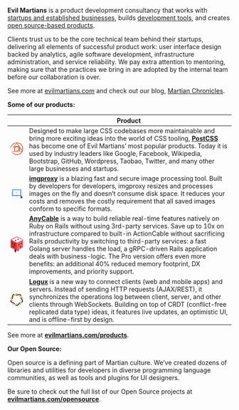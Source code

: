 **Evil Martians** is a product development consultancy that works with [startups and established businesses](https://evilmartians.com/clients), 
builds [development tools](https://evilmartians.com/oss), and creates [open source-based products](https://evilmartians.com/products).

Clients trust us to be the core technical team behind their startups, delivering all elements of successful product work: user interface design backed by analytics, agile software development, infrastructure administration, and service reliability. We pay extra attention to mentoring, making sure that the practices we bring in are adopted by the internal team before our collaboration is over.

See more at [evilmartians.com](https://evilmartians.com) and check out our blog, [Martian Chronicles](https://evilmartians.com/chronicles).

**Some of our products:**

|   | Product |
| ------------- | ------------- |
| ![PostCSS](postcss.svg) | Designed to make large CSS codebases more maintainable and bring more exciting ideas into the world of CSS tooling, [**PostCSS**](https://github.com/postcss) has become one of Evil Martians’ most popular products. Today it is used by industry leaders like Google, Facebook, Wikipedia, Bootstrap, GitHub, Wordpress, Taobao, Twitter, and many other large businesses and startups. |
| ![imgproxy](imgproxy.svg) | [**imgproxy**](https://github.com/imgproxy) is a blazing fast and secure image processing tool. Built by developers for developers, imgproxy resizes and processes images on the fly and doesn’t consume disk space. It reduces your costs and removes the costly requirement that all saved images conform to specific formats. |
| ![AnyCable](anycable.svg) | [**AnyCable**](https://github.com/anycable) is a way to build reliable real-time features natively on Ruby on Rails without using 3rd-party services. Save up to 10x on infrastructure compared to built-in ActionCable without sacrificing Rails productivity by switching to third-party services: a fast Golang server handles the load, a gRPC-driven Rails application deals with business-logic. The Pro version offers even more benefits: an additional 40% reduced memory footprint, DX improvements, and priority support. |
| ![Logux](logux.svg) | [**Logux**](https://github.com/logux) is a new way to connect clients (web and mobile apps) and servers. Instead of sending HTTP requests (AJAX/REST), it synchronizes the operations log between client, server, and other clients through WebSockets. Building on top of CRDT (conflict-free replicated data type) ideas, it features live updates, an optimistic UI, and is offline-first by design. |

See more at [**evilmartians.com/products**](https://evilmartians.com/products).

**Our Open Source:**

Open source is a defining part of Martian culture. We’ve created dozens of libraries and utilities for developers in diverse programming language communities, as well as tools and plugins for UI designers.

Be sure to check out the full list of our Open Source projects at [**evilmartians.com/opensource**](https://evilmartians.com/opensource).
